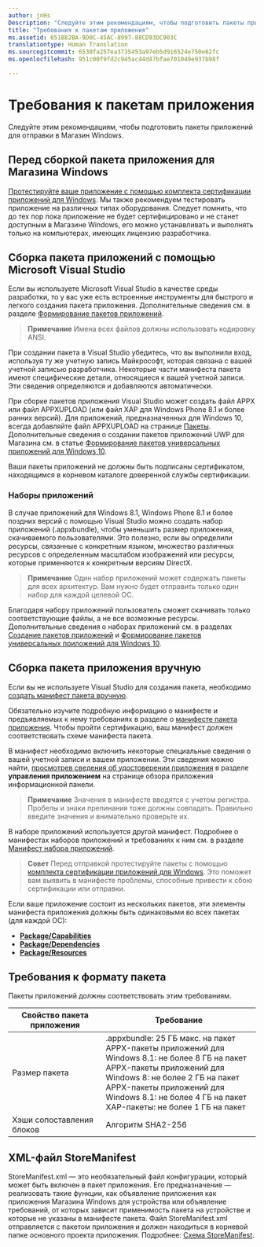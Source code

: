 ```yaml
---
author: jnHs
Description: "Следуйте этим рекомендациям, чтобы подготовить пакеты приложений для отправки в Магазин Windows."
title: "Требования к пакетам приложения"
ms.assetid: 651B82BA-9D0C-45AC-8997-88CD93DC903C
translationtype: Human Translation
ms.sourcegitcommit: 6530fa257ea3735453a97eb5d916524e750e62fc
ms.openlocfilehash: 951c00f9fd2c945ac44d47bfae701049e937b98f

---
```


# Требования к пакетам приложения

Следуйте этим рекомендациям, чтобы подготовить пакеты приложений для отправки в Магазин Windows.

## Перед сборкой пакета приложения для Магазина Windows

[Протестируйте ваше приложение с помощью комплекта сертификации приложений для Windows](https://msdn.microsoft.com/library/windows/apps/mt186449). Мы также рекомендуем тестировать приложение на различных типах оборудования. Следует помнить, что до тех пор пока приложение не будет сертифицировано и не станет доступным в Магазине Windows, его можно устанавливать и выполнять только на компьютерах, имеющих лицензию разработчика.

## Сборка пакета приложений с помощью Microsoft Visual Studio

Если вы используете Microsoft Visual Studio в качестве среды разработки, то у вас уже есть встроенные инструменты для быстрого и легкого создания пакета приложения. Дополнительные сведения см. в разделе [Формирование пакетов приложений](https://msdn.microsoft.com/library/windows/apps/mt270969).

> **Примечание**  Имена всех файлов должны использовать кодировку ANSI. 


При создании пакета в Visual Studio убедитесь, что вы выполнили вход, используя ту же учетную запись Майкрософт, которая связана с вашей учетной записью разработчика. Некоторые части манифеста пакета имеют специфические детали, относящиеся к вашей учетной записи. Эти сведения определяются и добавляются автоматически.

При сборке пакетов приложения Visual Studio может создать файл APPX или файл APPXUPLOAD (или файл XAP для Windows Phone 8.1 и более ранних версий). Для приложений, предназначенных для Windows 10, всегда добавляйте файл APPXUPLOAD на странице [Пакеты](upload-app-packages.md). Дополнительные сведения о создании пакетов приложений UWP для Магазина см. в статье [Формирование пакетов универсальных приложений для Windows 10](http://go.microsoft.com/fwlink/p/?LinkId=620193 ).

Ваши пакеты приложений не должны быть подписаны сертификатом, находящимся в корневом каталоге доверенной службы сертификации.

### Наборы приложений

В случае приложений для Windows 8.1, Windows Phone 8.1 и более поздних версий с помощью Visual Studio можно создать набор приложений (.appxbundle), чтобы уменьшить размер приложения, скачиваемого пользователями. Это полезно, если вы определили ресурсы, связанные с конкретным языком, множество различных ресурсов с определенным масштабом изображений или ресурсы, которые применяются к конкретным версиям DirectX.

> **Примечание**  Один набор приложений может содержать пакеты для всех архитектур. Вам нужно будет отправить только один набор для каждой целевой ОС.


Благодаря набору приложений пользователь сможет скачивать только соответствующие файлы, а не все возможные ресурсы. Дополнительные сведения о наборах приложений см. в разделах [Создание пакетов приложений](https://msdn.microsoft.com/library/windows/apps/mt270969) и [Формирование пакетов универсальных приложений для Windows 10](http://go.microsoft.com/fwlink/p/?LinkId=620193 ).

## Сборка пакета приложения вручную

Если вы не используете Visual Studio для создания пакета, необходимо [создать манифест пакета вручную](https://msdn.microsoft.com/library/windows/apps/br211476).

Обязательно изучите подробную информацию о манифесте и предъявляемых к нему требованиях в разделе о [манифесте пакета приложения](https://msdn.microsoft.com/library/windows/apps/br211474). Чтобы пройти сертификацию, ваш манифест должен соответствовать схеме манифеста пакета.

В манифест необходимо включить некоторые специальные сведения о вашей учетной записи и вашем приложении. Эти сведения можно найти, [просмотрев сведения об удостоверении приложения](view-app-identity-details.md) в разделе **управления приложением** на странице обзора приложения информационной панели.

> **Примечание**  Значения в манифесте вводятся с учетом регистра. Пробелы и знаки препинания тоже должны совпадать. Правильно введите значения и внимательно проверьте их.


В наборе приложений используется другой манифест. Подробнее о манифестах наборов приложений и требованиях к ним см. в разделе [Манифест набора приложений](https://msdn.microsoft.com/library/windows/apps/dn263089).

> **Совет**  Перед отправкой протестируйте пакеты с помощью [комплекта сертификации приложений для Windows](https://msdn.microsoft.com/library/windows/apps/mt186449). Это поможет вам выявить в манифесте проблемы, способные привести к сбою сертификации или отправки.


Если ваше приложение состоит из нескольких пакетов, эти элементы манифеста приложения должны быть одинаковыми во всех пакетах (для каждой ОС):

-   [**Package/Capabilities**](https://msdn.microsoft.com/library/windows/apps/br211422)
-   [**Package/Dependencies**](https://msdn.microsoft.com/library/windows/apps/br211428)
-   [**Package/Resources**](https://msdn.microsoft.com/library/windows/apps/br211462)

## Требования к формату пакета

Пакеты приложений должны соответствовать этим требованиям.

| Свойство пакета приложения | Требование                                                          |
|----------------------|----------------------------------------------------------------------|
| Размер пакета         | .appxbundle: 25 ГБ макс. на пакет <br>APPX-пакеты приложений для Windows 8.1: не более 8 ГБ на пакет <br> APPX-пакеты приложений для Windows 8: не более 2 ГБ на пакет <br> APPX-пакеты приложений для Windows 8.1: не более 4 ГБ на пакет <br> XAP-пакеты: не более 1 ГБ на пакет                                                                           |
| Хэши сопоставления блоков     | Алгоритм SHA2-256                                                   |
 

## XML-файл StoreManifest

StoreManifest.xml — это необязательный файл конфигурации, который может быть включен в пакет приложения. Его предназначение — реализовать такие функции, как объявление приложения как приложения Магазина Windows для устройства или объявление требований, от которых зависит применимость пакета на устройстве и которые не указаны в манифесте пакета. Файл StoreManifest.xml отправляется с пакетом приложения и должен находиться в корневой папке основного проекта приложения. Подробнее: [Схема StoreManifest](https://msdn.microsoft.com/library/windows/apps/mt617325).

 

 







<!--HONumber=Jun16_HO4-->


